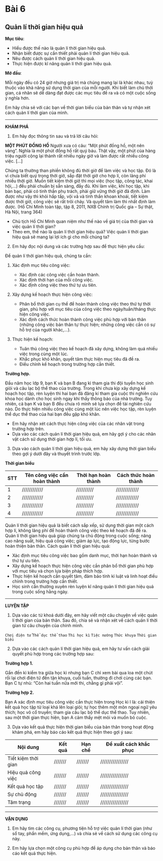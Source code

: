# Bài 6
## Quản lí thời gian hiệu quả

**Mục tiêu**:

*   Hiểu được thế nào là quản lí thời gian hiệu quả.
*   Nhận biết được sự cần thiết phải quản lí thời gian hiệu quả.
*   Nêu được cách quản lí thời gian hiệu quả.
*   Thực hiện được kĩ năng quản lí thời gian hiệu quả.

**Mở đầu**:

Mỗi ngày đều có 24 giờ nhưng giá trị mà chúng mang lại là khác nhau, tuỳ thuộc vào khả năng sử dụng thời gian của mỗi người. Khi biết làm chủ thời gian, cá nhân sẽ dễ dàng đạt được các mục tiêu đề ra và có một cuộc sống ý nghĩa hơn.

Em hãy chia sẻ với các bạn về thời gian biểu của bản thân và tự nhận xét cách quản lí thời gian của mình.

---

**KHÁM PHÁ**

1. Em hãy đọc thông tin sau và trả lời câu hỏi:

**MỘT PHÚT ĐỒNG HỒ**
Người xưa có câu: “Một phút đồng hồ, một nên vàng”. Nghĩa là một phút đồng hồ rất quý báu. Thật vậy, một phút của hàng triệu người cộng lại thành rất nhiều ngày giờ và làm được rất nhiều công việc. [...]

Chúng ta thường than phiền không đủ thời giờ để làm việc và học tập. Đó là vì chưa biết quý trọng thời giờ, sắp đặt thời giờ cho hợp lí, còn lãng phí nhiều thời giờ. Muốn tiết kiệm thời giờ thì mọi việc (học tập, công tác, khai hội,...) đều phải chuẩn bị sẵn sàng, đầy đủ. Khi làm việc, khi học tập, khi bàn bạc, phải có tinh thần phụ trách, phải giữ vững thời giờ đã định. Làm được như vậy thì khỏi hấp tấp, vội vã và tinh thần khoan khoái, tiết kiệm được thời giờ, công việc sẽ rất trôi chảy. Và quyết tâm làm thì nhất định làm được.
(Hồ Chí Minh toàn tập, tập 8, 2011, NXB Chính trị Quốc gia – Sự thật, Hà Nội, trang 364)

*   Chủ tịch Hồ Chí Minh quan niệm như thế nào về giá trị của thời gian và việc quản lí thời gian?
*   Theo em, thế nào là quản lí thời gian hiệu quả? Việc quản lí thời gian hiệu quả sẽ mang lại lợi ích gì cho mỗi chúng ta?

2. Em hãy đọc nội dung và các trường hợp sau để thực hiện yêu cầu:

Để quản lí thời gian hiệu quả, chúng ta cần:

1.  Xác định mục tiêu công việc:
    *   Xác định các công việc cần hoàn thành.
    *   Xác định thời hạn của mỗi công việc.
    *   Xác định công việc theo thứ tự ưu tiên.

2.  Xây dựng kế hoạch thực hiện công việc:
    *   Phân bổ thời gian cụ thể để hoàn thành công việc theo thứ tự thời gian, phù hợp với mục tiêu của công việc theo ngày/tuần/tháng thực hiện công việc.
    *   Xác định cách thức hoàn thành công việc phù hợp với bản thân (những công việc bản thân tự thực hiện; những công việc cần có sự hỗ trợ của người khác,...).

3.  Thực hiện kế hoạch:
    *   Tuân thủ công việc theo kế hoạch đã xây dựng, không làm quá nhiều việc trong cùng một lúc.
    *   Khắc phục khó khăn, quyết tâm thực hiện mục tiêu đã đề ra.
    *   Điều chỉnh kế hoạch trong trường hợp cần thiết.

**Trường hợp.**

Đầu năm học lớp 9, bạn K và bạn B đang kì tham gia thi đội tuyển học sinh giỏi và câu lạc bộ thể thao của trường. Trong khi chưa kịp xây dựng kế hoạch học tập, rèn luyện thì hai bạn đã đăng kí tham gia cuộc thi nghiên cứu khoa học dành cho học sinh ngay khi thấy thông báo của nhà trường. Tuy nhiên, cả bạn K và bạn B đều chưa rõ mình sẽ lựa chọn đề tài nghiên cứu nào. Do thực hiện nhiều công việc cùng một lúc nên việc học tập, rèn luyện thể dục thể thao của hai bạn đều gặp khó khăn.

*   Em hãy nhận xét cách thực hiện công việc của các nhân vật trong trường hợp trên.
*   Dựa vào các cách quản lí thời gian hiệu quả, em hãy gợi ý cho các nhân vật cách sử dụng thời gian hợp lí, tối ưu.

3. Dựa vào cách quản lí thời gian hiệu quả, em hãy xây dựng thời gian biểu theo gợi ý dưới đây và thuyết trình trước lớp.

**Thời gian biểu**

| STT | Tên công việc cần hoàn thành | Thời hạn hoàn thành | Cách thức hoàn thành |
| --- | --------------------------- | ------------------- | -------------------- |
| 1   | ////////////                | //////////          | /////////////        |
| 2   | ////////////                | //////////          | /////////////        |
| 3   | ////////////                | //////////          | /////////////        |
| 4   | ////////////                | //////////          | /////////////        |

Quản lí thời gian hiệu quả là biết cách sắp xếp, sử dụng thời gian một cách hợp lí, không lãng phí để hoàn thành công việc theo kế hoạch đã đề ra.
Quản lí thời gian hiệu quả giúp chúng ta chủ động trong cuộc sống; nâng cao năng suất, hiệu quả công việc; giảm áp lực, tạo động lực, từng bước hoàn thiện bản thân.
Cách quản lí thời gian hiệu quả:
*   Xác định mục tiêu công việc bao gồm danh mục, thời hạn hoàn thành và thứ tự ưu tiên.
*   Xây dựng kế hoạch thực hiện công việc cần phân bổ thời gian phù hợp với mục tiêu và chọn lựa biện pháp thích hợp.
*   Thực hiện kế hoạch cần quyết tâm, đảm bảo tính kỉ luật và linh hoạt điều chỉnh trong trường hợp cần thiết.
*   Học sinh cần thường xuyên rèn luyện kĩ năng quản lí thời gian hiệu quả trong cuộc sống hằng ngày.

---

**LUYỆN TẬP**

1. Dựa vào các từ khoá dưới đây, em hãy viết một câu chuyện về việc quản lí thời gian của bản thân. Sau đó, chia sẻ và nhận xét về cách quản lí thời gian từ câu chuyện của chính mình.

`Chơi điện tử` `Thể dục thể thao` `Thi học kì` `Tiệc nướng` `Thức khuya` `Thời gian biểu`

2. Dựa vào các cách quản lí thời gian hiệu quả, em hãy tư vấn cách giải quyết phù hợp trong các trường hợp sau:

**Trường hợp 1.**

Gần đến kì kiểm tra giữa học kì nhưng bạn C chỉ xem bài qua loa một chút rồi lại chơi điện tử đến tận khuya, cuối tuần, thường đi chơi cùng các bạn. Bạn C tự nhủ: “Còn hai tuần nữa mới thi, chẳng gì phải vội”.

**Trường hợp 2.**

Bạn A xác định mục tiêu công việc cần thực hiện trong Học kì I là: cải thiện kết quả học tập từ loại khá lên loại giỏi; tự học thêm một môn ngoại ngữ yêu thích; học võ cổ truyền; tham gia câu lạc bộ thể dục thể thao. Tuy nhiên, sau một thời gian thực hiện, bạn A cảm thấy mệt mỏi và muốn bỏ cuộc.

3. Dựa vào kết quả thực hiện thời gian biểu của bản thân trong hoạt động khám phá, em hãy báo cáo kết quả thực hiện theo gợi ý sau:

| Nội dung      | Kết quả | Hạn chế | Đề xuất cách khắc phục |
| ------------- | ------- | ------- | ---------------------- |
| Tiết kiệm thời gian | /////// | /////// | ////////////////       |
| Hiệu quả công việc | /////// | /////// | ////////////////       |
| Kết quả học tập   | /////// | /////// | ////////////////       |
| Sự chủ động     | /////// | /////// | ////////////////       |
| Tâm trạng     | /////// | /////// | ////////////////       |

---

**VẬN DỤNG**

1. Em hãy tìm các công cụ, phương tiện hỗ trợ việc quản lí thời gian (như sổ tay, phần mềm, ứng dụng,...) và chia sẻ về cách sử dụng các công cụ này.

2. Em hãy lựa chọn một công cụ phù hợp để áp dụng cho bản thân và báo cáo kết quả thực hiện.
